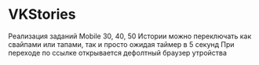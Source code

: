 # VKStories

Реализация заданий Mobile 30, 40, 50
Истории можно переключать как свайпами или тапами, так и просто ожидая таймер в 5 секунд
При переходе по ссылке открывается дефолтный браузер утройства
